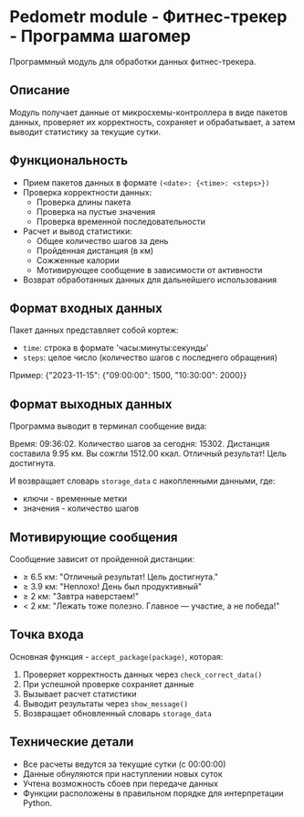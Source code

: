 # Pedometr module  - Фитнес-трекер - Программа шагомер

Программный модуль для обработки данных фитнес-трекера.

## Описание

Модуль получает данные от микросхемы-контроллера в виде пакетов данных, проверяет их корректность, сохраняет и обрабатывает, а затем выводит статистику за текущие сутки.

## Функциональность

- Прием пакетов данных в формате `(<date>: {<time>: <steps>})`
- Проверка корректности данных:
  - Проверка длины пакета
  - Проверка на пустые значения
  - Проверка временной последовательности
- Расчет и вывод статистики:
  - Общее количество шагов за день
  - Пройденная дистанция (в км)
  - Сожженные калории
  - Мотивирующее сообщение в зависимости от активности
- Возврат обработанных данных для дальнейшего использования

## Формат входных данных

Пакет данных представляет собой кортеж:
- `time`: строка в формате 'часы:минуты:секунды'
- `steps`: целое число (количество шагов с последнего обращения)

Пример: {"2023-11-15": {"09:00:00": 1500, "10:30:00": 2000}}

## Формат выходных данных

Программа выводит в терминал сообщение вида:

Время: 09:36:02.
Количество шагов за сегодня: 15302.
Дистанция составила 9.95 км.
Вы сожгли 1512.00 ккал.
Отличный результат! Цель достигнута.

И возвращает словарь `storage_data` с накопленными данными, где:
- ключи - временные метки
- значения - количество шагов

## Мотивирующие сообщения

Сообщение зависит от пройденной дистанции:
- ≥ 6.5 км: "Отличный результат! Цель достигнута."
- ≥ 3.9 км: "Неплохо! День был продуктивный"
- ≥ 2 км: "Завтра наверстаем!"
- < 2 км: "Лежать тоже полезно. Главное — участие, а не победа!"

## Точка входа

Основная функция - `accept_package(package)`, которая:
1. Проверяет корректность данных через `check_correct_data()`
2. При успешной проверке сохраняет данные
3. Вызывает расчет статистики
4. Выводит результаты через `show_message()`
5. Возвращает обновленный словарь `storage_data`

## Технические детали

- Все расчеты ведутся за текущие сутки (с 00:00:00)
- Данные обнуляются при наступлении новых суток
- Учтена возможность сбоев при передаче данных
- Функции расположены в правильном порядке для интерпретации Python.